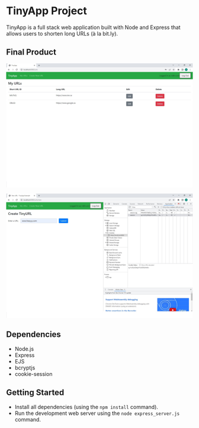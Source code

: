 # TinyApp Project

TinyApp is a full stack web application built with Node and Express that allows users to shorten long URLs (à la bit.ly).

## Final Product

!["screenshot of after Login"](https://github.com/mhosseinsafi/tinyapp/blob/master/docs/urls-page.png.jpg?raw=true)


!["screenshot of creat new URL"](https://github.com/mhosseinsafi/tinyapp/blob/master/docs/create-new-url.png.jpg?raw=true)

## Dependencies

- Node.js
- Express
- EJS
- bcryptjs
- cookie-session

## Getting Started

- Install all dependencies (using the `npm install` command).
- Run the development web server using the `node express_server.js` command.